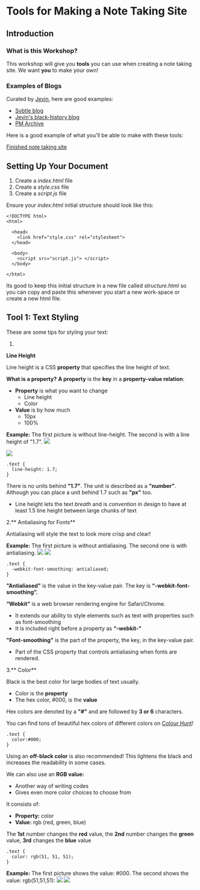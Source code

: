 
# Tools for Making a Note Taking Site

## Introduction

### What is this Workshop?
This workshop will give you **tools** you can use when creating a note taking site. We want **you** to make your own!

### Examples of Blogs

Curated by [Jevin](https://twitter.com/jevinsidhu), here are good examples:

* [Svbtle blog](https://jevinsidhu.svbtle.com/)
* [Jevin's black-history blog](http://jevinsidhu.github.io/black-history/index.html)
* [PM Archive](http://pmarchive.com)

Here is a good example of what you'll be able to make with these tools:

[Finished note taking site](https://preview.c9users.io/jevinsidhu/firebase-tutorial/index.html)

## Setting Up Your Document
1. Create a *index.html* file
2. Create a *style.css* file
3. Create a *script.js* file

Ensure your *index.html* initial structure should look like this:
```
<!DOCTYPE html>
<html>

  <head> 
    <link href="style.css" rel="stylesheet">
  </head>
  
  <body> 
    <script src="script.js"> </script>
  </body>
  
</html>
```

Its good to keep this initial structure in a new file called *structure.html* so you can copy and paste this whenever you start a new work-space or create a new html file.

## Tool 1: Text Styling

These are some tips for styling your text:

1. 
 **Line Height**

Line height is a CSS **property** that specifies the line height of text. 

**What is a property?**
**A property** is the **key** in a **property-value relation**:

* **Property** is what you want to change
  * Line height
  * Color
* **Value** is by how much
  * 10px
  * 100%

**Example:** The first picture is without line-height. The second is with a line height of "1.7".
![](https://paper.dropbox.com/ep/redirect/image?url=https%3A%2F%2Fd2mxuefqeaa7sj.cloudfront.net%2Fs_7C75302283E950365E1EF85B8318A65AE9ECBDA5B873334EC939C14F9002A090_1456435946944_Screen%2BShot%2B2016-02-25%2Bat%2B4.32.14%2BPM.png&hmac=Bbr3Rbs0hyANGT7qb1thSeiqP1CLDW7U%2FfMj%2BWzu6Rg%3D)

![](https://paper.dropbox.com/ep/redirect/image?url=https%3A%2F%2Fd2mxuefqeaa7sj.cloudfront.net%2Fs_7C75302283E950365E1EF85B8318A65AE9ECBDA5B873334EC939C14F9002A090_1456435941269_Screen%2BShot%2B2016-02-25%2Bat%2B4.32.02%2BPM.png&hmac=kE89sy3F6CaYCL8eQHPOHLUxc96TbHOY2tWsN%2B%2BjmGQ%3D)
```
.text {
  line-height: 1.7;
}
```
There is no units behind **"1.7"**. The unit is described as a **"number"**. Although you can place a unit behind 1.7 such as **"px"** too.

* Line height lets the text *breath* and is *convention* in design to have at least 1.5 line height between large chunks of text



2.** Antialiasing for Fonts**

Antialiasing will style the text to look more crisp and clear!

**Example:** The first picture is without antialiasing. The second one is with antialiasing.
![](https://paper.dropbox.com/ep/redirect/image?url=https%3A%2F%2Fd2mxuefqeaa7sj.cloudfront.net%2Fs_7C75302283E950365E1EF85B8318A65AE9ECBDA5B873334EC939C14F9002A090_1456437459603_Screen%2BShot%2B2016-02-25%2Bat%2B4.57.31%2BPM.png&hmac=RnlGqO7RtQXNYtwzhZUMcdwT61b7WagP7M3J%2BJn8bjY%3D)
![](https://paper.dropbox.com/ep/redirect/image?url=https%3A%2F%2Fd2mxuefqeaa7sj.cloudfront.net%2Fs_7C75302283E950365E1EF85B8318A65AE9ECBDA5B873334EC939C14F9002A090_1456437461382_Screen%2BShot%2B2016-02-25%2Bat%2B4.57.24%2BPM.png&hmac=vGXoZ24bZUZk6ozmPFPvqJEv3zWV4sVNUbEstLY3fEU%3D)

```
.text {
  -webkit-font-smoothing: antialiased;
}
```

**"Antialiased"** is the value in the key-value pair. The key is **“-webkit-font-smoothing”.**

**“Webkit”** is a web browser rendering engine for Safari/Chrome. 

* It extends our ability to style elements such as text with properties such as font-smoothing
* It is included right before a property as **“-webkit-”**

**"Font-smoothing"** is the part of the property, the key, in the key-value pair.

* Part of the CSS property that controls antialiasing when fonts are rendered.

3.** Color**

Black is the best color for large bodies of text usually.

* Color is the **property**
* The hex color, #000, is the **value**

Hex colors are denoted by a **"#"** and are followed by **3 or 6** characters.

You can find tons of beautiful hex colors of different colors on [Colour Hunt](http://colorhunt.co/)!

```
.text {
  color:#000;
}
```

Using an **off-black color** is also recommended! This lightens the black and increases the readability in some cases.

We can also use an **RGB value:**

* Another way of writing codes
* Gives even more color choices to choose from

It consists of:

* **Property:** color
* **Value:** rgb (red, green, blue)

The **1st** number changes the **red** value, the **2nd** number changes the **green** value, **3rd** changes the **blue** value

```
.text {
  color: rgb(51, 51, 51);
}
```

**Example:** The first picture shows the value: #000. The second shows the value: rgb(51,51,51):
![](https://paper.dropbox.com/ep/redirect/image?url=https%3A%2F%2Fd2mxuefqeaa7sj.cloudfront.net%2Fs_7C75302283E950365E1EF85B8318A65AE9ECBDA5B873334EC939C14F9002A090_1456439334719_Screen%2BShot%2B2016-02-25%2Bat%2B5.10.56%2BPM.png&hmac=CUX8DlGRcmPzMiIsMO38Kb5XM8eJgAHdFhvR7nJ%2FtIM%3D)
![](https://paper.dropbox.com/ep/redirect/image?url=https%3A%2F%2Fd2mxuefqeaa7sj.cloudfront.net%2Fs_7C75302283E950365E1EF85B8318A65AE9ECBDA5B873334EC939C14F9002A090_1456439348972_Screen%2BShot%2B2016-02-25%2Bat%2B5.10.46%2BPM.png&hmac=EeYRobyNqLyak%2BRrl3P0NO73YJ8j8EBuCpkq4Dcyzc4%3D)




























